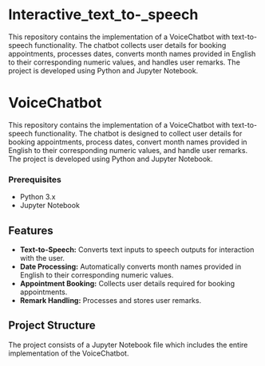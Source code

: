 # Interactive_text_to-_speech
This repository contains the implementation of a VoiceChatbot with text-to-speech functionality. The chatbot collects user details for booking appointments, processes dates, converts month names provided in English to their corresponding numeric values, and handles user remarks. The project is developed using Python and Jupyter Notebook.



# VoiceChatbot

This repository contains the implementation of a VoiceChatbot with text-to-speech functionality. The chatbot is designed to collect user details for booking appointments, process dates, convert month names provided in English to their corresponding numeric values, and handle user remarks. The project is developed using Python and Jupyter Notebook.

### Prerequisites

- Python 3.x
- Jupyter Notebook
## Features

- **Text-to-Speech:** Converts text inputs to speech outputs for interaction with the user.
- **Date Processing:** Automatically converts month names provided in English to their corresponding numeric values.
- **Appointment Booking:** Collects user details required for booking appointments.
- **Remark Handling:** Processes and stores user remarks.

## Project Structure

The project consists of a Jupyter Notebook file which includes the entire implementation of the VoiceChatbot.

